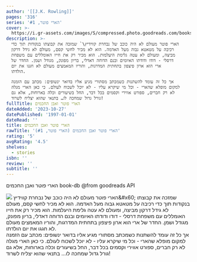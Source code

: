 ```yaml
---
author: '[[J.K. Rowling]]'
pages: '316'
series: 'הארי פוטר, #1'
cover: >-
  https://i.gr-assets.com/images/S/compressed.photo.goodreads.com/books/1377940910l/6633956.jpg
description: >-
  הארי פוטר מעולם לא היה כוכב של נבחרת קווידיץ\` שמזכה את קבוצתו בנקודות תוך כדי
  רכיבה על מטאטא גבוה מעל האדמה. הוא לא מכיר לחשי קסם, מעולם לא גידל דרקון
  מביצה, ומעולם לא עטה גלימת היעלמות. הוא מכיר רק את חייו האומללים עם משפחת
  דרסלי - דודו ודודתו האיומים ובנם הדוחה דאדלי, בריון מפונק, מגודל ושמן. החדר של
  ארי הוא ארון פיצפון בתחתית המדרגות, והוריו המאמצים מעולם לא חגגו את יום
  הולדתו.  

  אך כל זה עומד להשתנות כשמכתב מסתורי מגיע אליו בדואר ינשופים: מכתב עם הזמנה
  למקום מופלא שהארי - וכל מי שיקרא עליו - לא יוכל לשכוח לעולם. כי כאן הארי מגלה
  לא רק חברים, ספורט אווירי וקסמים בכל דבר, החל בשיעורים וכלה בארוחות, אלא גם
  גורל גדול שמחכה לו… בתנאי שהוא יצליח לשרוד!
fullTitle: הארי פוטר ואבן החכמים
dateAdded: '2023-10-27'
datePublished: '1997-01-01'
dateRead: ''
title: הארי פוטר ואבן החכמים
rawTitle: 'הארי פוטר ואבן החכמים (הארי פוטר, #1)'
rating: '5'
avgRating: '4.5'
shelves:
  - stories
isbn: ''
review: ''
subtitle: ''
---
```

הארי פוטר ואבן החכמים book-db 
@from goodreads API

![](https:&#x2F;&#x2F;i.gr-assets.com&#x2F;images&#x2F;S&#x2F;compressed.photo.goodreads.com&#x2F;books&#x2F;1377940910l&#x2F;6633956.jpg)
הארי פוטר מעולם לא היה כוכב של נבחרת קווידיץ\&#x60; שמזכה את קבוצתו בנקודות תוך כדי רכיבה על מטאטא גבוה מעל האדמה. הוא לא מכיר לחשי קסם, מעולם לא גידל דרקון מביצה, ומעולם לא עטה גלימת היעלמות. הוא מכיר רק את חייו האומללים עם משפחת דרסלי - דודו ודודתו האיומים ובנם הדוחה דאדלי, בריון מפונק, מגודל ושמן. החדר של ארי הוא ארון פיצפון בתחתית המדרגות, והוריו המאמצים מעולם לא חגגו את יום הולדתו.  
אך כל זה עומד להשתנות כשמכתב מסתורי מגיע אליו בדואר ינשופים: מכתב עם הזמנה למקום מופלא שהארי - וכל מי שיקרא עליו - לא יוכל לשכוח לעולם. כי כאן הארי מגלה לא רק חברים, ספורט אווירי וקסמים בכל דבר, החל בשיעורים וכלה בארוחות, אלא גם גורל גדול שמחכה לו… בתנאי שהוא יצליח לשרוד!